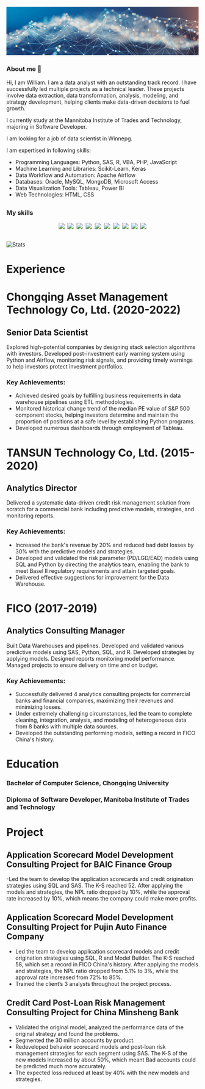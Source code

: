 ![](./assets/datascience-hero1.jpg)

### About me 👋
Hi, I am William. I am a data analyst with an outstanding track record. I have successfully led multiple projects as a technical leader. These projects involve data extraction, data transformation, analysis, modeling, and strategy development, helping clients make data-driven decisions to fuel growth. 

I currently study at the Mannitoba Institute of Trades and Technology, majoring in Software Developer.

I am looking for a job of data scientist in Winnepg.

I am expertised in following skills:

<ul>
    <li>Programming Languages: Python, SAS, R, VBA, PHP, JavaScript</li>
    <li>Machine Learning and Libraries: Scikit-Learn, Keras</li>
    <li>Data Workflow and Automation: Apache Airflow</li>
    <li>Databases: Oracle, MySQL, MongoDB, Microsoft Access</li>
    <li>Data Visualization Tools: Tableau, Power BI</li>
    <li>Web Technologies: HTML, CSS</li>
</ul>

##

### My skills
<p align="center">
  <img src="https://img.shields.io/badge/code-javascript-informational?style=for-the-badge&logo=javascript&logoColor=white&color=2aa889"/>&nbsp;
  <img src="https://img.shields.io/badge/code-VBA-informational?style=for-the-badge&logo=VBA&logoColor=white&color=2aa889")/>&nbsp;
  <img src="https://img.shields.io/badge/code-SAS-informational?style=for-the-badge&logo=SAS&logoColor=white&color=2aa889")/>&nbsp;
  <img src="https://img.shields.io/badge/code-R-informational?style=for-the-badge&logo=R&logoColor=white&color=2aa889")/>&nbsp;
  <img src="https://img.shields.io/badge/code-C-informational?style=for-the-badge&logo=C&logoColor=white&color=2aa889")/>&nbsp;
  <img src="https://img.shields.io/badge/code-python-informational?style=for-the-badge&logo=python&logoColor=white&color=2aa889")/>&nbsp;
  <img src="https://img.shields.io/badge/web-html-informational?style=for-the-badge&logo=html5&logoColor=white&color=2aa889")/>&nbsp;
  <img src="https://img.shields.io/badge/web-css-informational?style=for-the-badge&logo=css3&logoColor=white&color=2aa889")/>&nbsp;
  <img src="https://img.shields.io/badge/db-mysql-informational?style=for-the-badge&logo=mysql&logoColor=white&color=2aa889")/>&nbsp;
  <img src="https://img.shields.io/badge/db-postgresql-informational?style=for-the-badge&logo=PostgreSQL&logoColor=white&color=2aa889")/>
</p>

##
![Stats](https://github-readme-stats.vercel.app/api?username=WilliamZhangty&show_icons=true&theme=radical&count_private=true)

<!--
**williamzhangty/williamzhangty** is a ✨ _special_ ✨ repository because its `README.md` (this file) appears on your GitHub profile.

Here are some ideas to get you started:

- 🔭 I’m currently working on ...
- 🌱 I’m currently learning ...
- 👯 I’m looking to collaborate on ...
- 🤔 I’m looking for help with ...
- 💬 Ask me about ...
- 📫 How to reach me: ...
- 😄 Pronouns: ...
- ⚡ Fun fact: ...
-->
# Experience
# Chongqing Asset Management Technology Co, Ltd. (2020-2022)
## Senior Data Scientist

Explored high-potential companies by designing stack selection algorithms with investors. Developed post-investment early warning system using Python and Airflow, monitoring risk signals, and providing timely warnings to help investors protect investment portfolios.

### Key Achievements:

- Achieved desired goals by fulfilling business requirements in data warehouse pipelines using ETL methodologies.
- Monitored historical change trend of the median PE value of S&P 500 component stocks, helping investors determine and maintain the proportion of positions at a safe level by establishing Python programs.
- Developed numerous dashboards through employment of Tableau.

# TANSUN Technology Co, Ltd. (2015-2020)
## Analytics Director

Delivered a systematic data-driven credit risk management solution from scratch for a commercial bank including predictive models, strategies, and monitoring reports.

### Key Achievements:

- Increased the bank's revenue by 20% and reduced bad debt losses by 30% with the predictive models and strategies.
- Developed and validated the risk parameter (PD/LGD/EAD) models using SQL and Python by directing the analytics team, enabling the bank to meet Basel II regulatory requirements and attain targeted goals.
- Delivered effective suggestions for improvement for the Data Warehouse.

# FICO (2017-2019)
## Analytics Consulting Manager

Built Data Warehouses and pipelines. Developed and validated various predictive models using SAS, Python, SQL, and R. Developed strategies by applying models. Designed reports monitoring model performance. Managed projects to ensure delivery on time and on budget.

### Key Achievements:

- Successfully delivered 4 analytics consulting projects for commercial banks and financial companies, maximizing their revenues and minimizing losses.
- Under extremely challenging circumstances, led the team to complete cleaning, integration, analysis, and modeling of heterogeneous data from 8 banks with multiple data sources.
- Developed the outstanding performing models, setting a record in FICO China's history.

# Education
### Bachelor of Computer Science, Chongqing University
### Diploma of Software Developer, Manitoba Institute of Trades and Technology

# Project
## Application Scorecard Model Development Consulting Project for BAIC Finance Group
-Led the team to develop the application scorecards and credit origination strategies using SQL and SAS. The K-S reached 52. After applying the models and strategies, the NPL ratio dropped by 10%, while the approval rate increased by 10%, which means the company could make more profits.

## Application Scorecard Model Development Consulting Project for Pujin Auto Finance Company
- Led the team to develop application scorecard models and credit origination strategies using SQL, R and Model Builder. The K-S reached 58, which set a record in FICO China's history. After applying the models and strategies, the NPL ratio dropped from 5.1% to 3%, while the approval rate increased from 72% to 85%.
- Trained the client’s 3 analysts throughout the project process.

## Credit Card Post-Loan Risk Management Consulting Project for China Minsheng Bank
- Validated the original model, analyzed the performance data of the original strategy and found the problems.
- Segmented the 30 million accounts by product.
- Redeveloped behavior scorecard models and post-loan risk management strategies for each segment using SAS. The K-S of the new models increased by about 50%, which meant Bad accounts could be predicted much more accurately. 
- The expected loss reduced at least by 40% with the new models and strategies.
